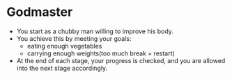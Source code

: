 # Godmaster
  - You start as a chubby man willing to improve his body. 
  - You achieve this by meeting your goals:
    - eating enough vegetables
    - carrying enough weights(too much break = restart)
  - At the end of each stage, your progress is checked, and you are 
  allowed into the next stage accordingly.


